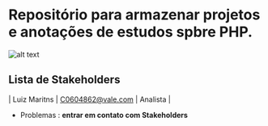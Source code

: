 # Repositório para armazenar projetos e anotações de estudos spbre PHP.



![alt text](https://upload.wikimedia.org/wikipedia/commons/thumb/2/27/PHP-logo.svg/1200px-PHP-logo.svg.png)



## Lista de Stakeholders


| Luiz Maritns		| C0604862@vale.com | Analista |




* Problemas : **entrar em contato com  Stakeholders**

